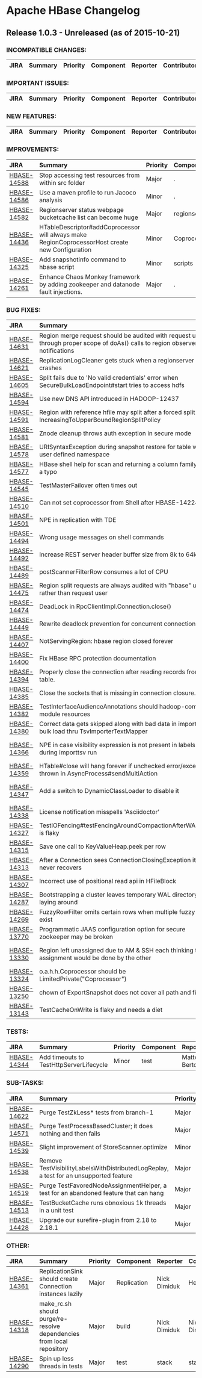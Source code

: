 
<!---
# Licensed to the Apache Software Foundation (ASF) under one
# or more contributor license agreements.  See the NOTICE file
# distributed with this work for additional information
# regarding copyright ownership.  The ASF licenses this file
# to you under the Apache License, Version 2.0 (the
# "License"); you may not use this file except in compliance
# with the License.  You may obtain a copy of the License at
#
#     http://www.apache.org/licenses/LICENSE-2.0
#
# Unless required by applicable law or agreed to in writing, software
# distributed under the License is distributed on an "AS IS" BASIS,
# WITHOUT WARRANTIES OR CONDITIONS OF ANY KIND, either express or implied.
# See the License for the specific language governing permissions and
# limitations under the License.
-->
# Apache HBase Changelog

## Release 1.0.3 - Unreleased (as of 2015-10-21)

### INCOMPATIBLE CHANGES:

| JIRA | Summary | Priority | Component | Reporter | Contributor |
|:---- |:---- | :--- |:---- |:---- |:---- |


### IMPORTANT ISSUES:

| JIRA | Summary | Priority | Component | Reporter | Contributor |
|:---- |:---- | :--- |:---- |:---- |:---- |


### NEW FEATURES:

| JIRA | Summary | Priority | Component | Reporter | Contributor |
|:---- |:---- | :--- |:---- |:---- |:---- |


### IMPROVEMENTS:

| JIRA | Summary | Priority | Component | Reporter | Contributor |
|:---- |:---- | :--- |:---- |:---- |:---- |
| [HBASE-14588](https://issues.apache.org/jira/browse/HBASE-14588) | Stop accessing test resources from within src folder |  Major | . | Andrew Wang | Andrew Wang |
| [HBASE-14586](https://issues.apache.org/jira/browse/HBASE-14586) | Use a maven profile to run Jacoco analysis |  Minor | . | Andrew Wang | Andrew Wang |
| [HBASE-14582](https://issues.apache.org/jira/browse/HBASE-14582) | Regionserver status webpage bucketcache list can become huge |  Major | regionserver | James Hartshorn | stack |
| [HBASE-14436](https://issues.apache.org/jira/browse/HBASE-14436) | HTableDescriptor#addCoprocessor will always make RegionCoprocessorHost create new Configuration |  Minor | Coprocessors | Jianwei Cui | stack |
| [HBASE-14325](https://issues.apache.org/jira/browse/HBASE-14325) | Add snapshotinfo command to hbase script |  Minor | scripts | Samir Ahmic | Samir Ahmic |
| [HBASE-14261](https://issues.apache.org/jira/browse/HBASE-14261) | Enhance Chaos Monkey framework by adding zookeeper and datanode fault injections. |  Major | . | Srikanth Srungarapu | Srikanth Srungarapu |


### BUG FIXES:

| JIRA | Summary | Priority | Component | Reporter | Contributor |
|:---- |:---- | :--- |:---- |:---- |:---- |
| [HBASE-14631](https://issues.apache.org/jira/browse/HBASE-14631) | Region merge request should be audited with request user through proper scope of doAs() calls to region observer notifications |  Major | . | Ted Yu | Ted Yu |
| [HBASE-14621](https://issues.apache.org/jira/browse/HBASE-14621) | ReplicationLogCleaner gets stuck when a regionserver crashes |  Critical | Replication | Ashu Pachauri | Ashu Pachauri |
| [HBASE-14605](https://issues.apache.org/jira/browse/HBASE-14605) | Split fails due to 'No valid credentials' error when SecureBulkLoadEndpoint#start tries to access hdfs |  Major | . | Ted Yu | Ted Yu |
| [HBASE-14594](https://issues.apache.org/jira/browse/HBASE-14594) | Use new DNS API introduced in HADOOP-12437 |  Major | . | Josh Elser | Josh Elser |
| [HBASE-14591](https://issues.apache.org/jira/browse/HBASE-14591) | Region with reference hfile may split after a forced split in IncreasingToUpperBoundRegionSplitPolicy |  Critical | . | Liu Shaohui | Liu Shaohui |
| [HBASE-14581](https://issues.apache.org/jira/browse/HBASE-14581) | Znode cleanup throws auth exception in secure mode |  Major | . | Ted Yu | Ted Yu |
| [HBASE-14578](https://issues.apache.org/jira/browse/HBASE-14578) | URISyntaxException during snapshot restore for table with user defined namespace |  Major | snapshots | Pankaj Kumar | Pankaj Kumar |
| [HBASE-14577](https://issues.apache.org/jira/browse/HBASE-14577) | HBase shell help for scan and returning a column family has a typo |  Trivial | shell | Dima Spivak | Dima Spivak |
| [HBASE-14545](https://issues.apache.org/jira/browse/HBASE-14545) | TestMasterFailover often times out |  Major | test | Mikhail Antonov | stack |
| [HBASE-14510](https://issues.apache.org/jira/browse/HBASE-14510) | Can not set coprocessor from Shell after HBASE-14224 |  Major | . | Yerui Sun | Yerui Sun |
| [HBASE-14501](https://issues.apache.org/jira/browse/HBASE-14501) | NPE in replication with TDE |  Major | . | Enis Soztutar | Enis Soztutar |
| [HBASE-14494](https://issues.apache.org/jira/browse/HBASE-14494) | Wrong usage messages on shell commands |  Minor | shell | Josh Elser | Josh Elser |
| [HBASE-14492](https://issues.apache.org/jira/browse/HBASE-14492) | Increase REST server header buffer size from 8k to 64k |  Major | REST | huaxiang sun | huaxiang sun |
| [HBASE-14489](https://issues.apache.org/jira/browse/HBASE-14489) | postScannerFilterRow consumes a lot of CPU |  Major | . | Lars Hofhansl | Lars Hofhansl |
| [HBASE-14475](https://issues.apache.org/jira/browse/HBASE-14475) | Region split requests are always audited with "hbase" user rather than request user |  Major | . | Enis Soztutar | Ted Yu |
| [HBASE-14474](https://issues.apache.org/jira/browse/HBASE-14474) | DeadLock in RpcClientImpl.Connection.close() |  Blocker | rpc | Enis Soztutar | Enis Soztutar |
| [HBASE-14449](https://issues.apache.org/jira/browse/HBASE-14449) | Rewrite deadlock prevention for concurrent connection close |  Major | . | Ted Yu | Ted Yu |
| [HBASE-14407](https://issues.apache.org/jira/browse/HBASE-14407) | NotServingRegion: hbase region closed forever |  Critical | Region Assignment | Shuaifeng Zhou | Shuaifeng Zhou |
| [HBASE-14400](https://issues.apache.org/jira/browse/HBASE-14400) | Fix HBase RPC protection documentation |  Critical | encryption, rpc, security | Apekshit Sharma | Apekshit Sharma |
| [HBASE-14394](https://issues.apache.org/jira/browse/HBASE-14394) | Properly close the connection after reading records from table. |  Minor | . | Srikanth Srungarapu | Srikanth Srungarapu |
| [HBASE-14385](https://issues.apache.org/jira/browse/HBASE-14385) | Close the sockets that is missing in connection closure. |  Minor | . | Srikanth Srungarapu | Srikanth Srungarapu |
| [HBASE-14382](https://issues.apache.org/jira/browse/HBASE-14382) | TestInterfaceAudienceAnnotations should hadoop-compt module resources |  Minor | test | Nick Dimiduk | Nick Dimiduk |
| [HBASE-14380](https://issues.apache.org/jira/browse/HBASE-14380) | Correct data gets skipped along with bad data in importTsv bulk load thru TsvImporterTextMapper |  Major | . | Bhupendra Kumar Jain | Bhupendra Kumar Jain |
| [HBASE-14366](https://issues.apache.org/jira/browse/HBASE-14366) | NPE in case visibility expression is not present in labels table during importtsv run |  Minor | . | Y. SREENIVASULU REDDY | Bhupendra Kumar Jain |
| [HBASE-14359](https://issues.apache.org/jira/browse/HBASE-14359) | HTable#close will hang forever if unchecked error/exception thrown in AsyncProcess#sendMultiAction |  Major | . | Yu Li | Victor Xu |
| [HBASE-14347](https://issues.apache.org/jira/browse/HBASE-14347) | Add a switch to DynamicClassLoader to disable it |  Major | Client, defaults, regionserver | Esteban Gutierrez | huaxiang sun |
| [HBASE-14338](https://issues.apache.org/jira/browse/HBASE-14338) | License notification misspells 'Asciidoctor' |  Minor | . | Sean Busbey | Lars Francke |
| [HBASE-14327](https://issues.apache.org/jira/browse/HBASE-14327) | TestIOFencing#testFencingAroundCompactionAfterWALSync is flaky |  Critical | test | Dima Spivak | Heng Chen |
| [HBASE-14315](https://issues.apache.org/jira/browse/HBASE-14315) | Save one call to KeyValueHeap.peek per row |  Major | . | Lars Hofhansl | Lars Hofhansl |
| [HBASE-14313](https://issues.apache.org/jira/browse/HBASE-14313) | After a Connection sees ConnectionClosingException it never recovers |  Critical | . | Elliott Clark | Elliott Clark |
| [HBASE-14307](https://issues.apache.org/jira/browse/HBASE-14307) | Incorrect use of positional read api in HFileBlock |  Major | . | Shradha Revankar | Chris Nauroth |
| [HBASE-14287](https://issues.apache.org/jira/browse/HBASE-14287) | Bootstrapping a cluster leaves temporary WAL directory laying around |  Minor | master, regionserver | Lars George |  |
| [HBASE-14269](https://issues.apache.org/jira/browse/HBASE-14269) | FuzzyRowFilter omits certain rows when multiple fuzzy keys exist |  Major | Filters | hongbin ma | hongbin ma |
| [HBASE-13770](https://issues.apache.org/jira/browse/HBASE-13770) | Programmatic JAAS configuration option for secure zookeeper may be broken |  Major | . | Andrew Purtell | Maddineni Sukumar |
| [HBASE-13330](https://issues.apache.org/jira/browse/HBASE-13330) | Region left unassigned due to AM & SSH each thinking the assignment would be done by the other |  Major | master, Region Assignment | Devaraj Das | Devaraj Das |
| [HBASE-13324](https://issues.apache.org/jira/browse/HBASE-13324) | o.a.h.h.Coprocessor should be LimitedPrivate("Coprocessor") |  Minor | API | Lars George | Andrew Purtell |
| [HBASE-13250](https://issues.apache.org/jira/browse/HBASE-13250) | chown of ExportSnapshot does not cover all path and files |  Critical | . | He Liangliang | He Liangliang |
| [HBASE-13143](https://issues.apache.org/jira/browse/HBASE-13143) | TestCacheOnWrite is flaky and needs a diet |  Critical | . | Andrew Purtell | Andrew Purtell |


### TESTS:

| JIRA | Summary | Priority | Component | Reporter | Contributor |
|:---- |:---- | :--- |:---- |:---- |:---- |
| [HBASE-14344](https://issues.apache.org/jira/browse/HBASE-14344) | Add timeouts to TestHttpServerLifecycle |  Minor | test | Matteo Bertozzi | Matteo Bertozzi |


### SUB-TASKS:

| JIRA | Summary | Priority | Component | Reporter | Contributor |
|:---- |:---- | :--- |:---- |:---- |:---- |
| [HBASE-14622](https://issues.apache.org/jira/browse/HBASE-14622) | Purge TestZkLess\* tests from branch-1 |  Major | test | stack | stack |
| [HBASE-14571](https://issues.apache.org/jira/browse/HBASE-14571) | Purge TestProcessBasedCluster; it does nothing and then fails |  Major | test | stack | stack |
| [HBASE-14539](https://issues.apache.org/jira/browse/HBASE-14539) | Slight improvement of StoreScanner.optimize |  Minor | . | Lars Hofhansl | Lars Hofhansl |
| [HBASE-14538](https://issues.apache.org/jira/browse/HBASE-14538) | Remove TestVisibilityLabelsWithDistributedLogReplay, a test for an unsupported feature |  Major | test | stack | stack |
| [HBASE-14519](https://issues.apache.org/jira/browse/HBASE-14519) | Purge TestFavoredNodeAssignmentHelper, a test for an abandoned feature that can hang |  Major | test | stack | stack |
| [HBASE-14513](https://issues.apache.org/jira/browse/HBASE-14513) | TestBucketCache runs obnoxious 1k threads in a unit test |  Major | test | stack | stack |
| [HBASE-14428](https://issues.apache.org/jira/browse/HBASE-14428) | Upgrade our surefire-plugin from 2.18 to 2.18.1 |  Major | test | stack | stack |


### OTHER:

| JIRA | Summary | Priority | Component | Reporter | Contributor |
|:---- |:---- | :--- |:---- |:---- |:---- |
| [HBASE-14361](https://issues.apache.org/jira/browse/HBASE-14361) | ReplicationSink should create Connection instances lazily |  Major | Replication | Nick Dimiduk | Heng Chen |
| [HBASE-14318](https://issues.apache.org/jira/browse/HBASE-14318) | make\_rc.sh should purge/re-resolve dependencies from local repository |  Major | build | Nick Dimiduk | Nick Dimiduk |
| [HBASE-14290](https://issues.apache.org/jira/browse/HBASE-14290) | Spin up less threads in tests |  Major | test | stack | stack |


